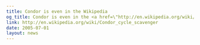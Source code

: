 ```yaml
---
title: Condor is even in the Wikipedia 
og_title: Condor is even in the <a href=\"http://en.wikipedia.org/wiki/Condor_cycle_scavenger\">Wikipedia</a>
link: http://en.wikipedia.org/wiki/Condor_cycle_scavenger
date: 2005-07-01
layout: news
---
```



